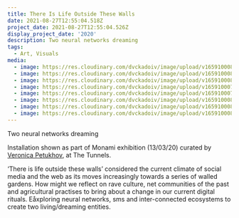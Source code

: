 ```yaml
---
title: There Is Life Outside These Walls
date: 2021-08-27T12:55:04.518Z
project_date: 2021-08-27T12:55:04.526Z
display_project_date: '2020'
description: Two neural networks dreaming
tags:
  - Art, Visuals
media:
  - image: https://res.cloudinary.com/dvckadoiv/image/upload/v1659100080/Soft%20Refresh/there%20is%20life%20outside%20these%20walls/2H6A5566_qxtecc.jpg
  - image: https://res.cloudinary.com/dvckadoiv/image/upload/v1659100080/Soft%20Refresh/there%20is%20life%20outside%20these%20walls/2H6A5523_m0nofl.jpg
  - image: https://res.cloudinary.com/dvckadoiv/image/upload/v1659100080/Soft%20Refresh/there%20is%20life%20outside%20these%20walls/2H6A5528_wdhnjy.jpg
  - image: https://res.cloudinary.com/dvckadoiv/image/upload/v1659100079/Soft%20Refresh/there%20is%20life%20outside%20these%20walls/2H6A5541_fhzust.jpg
  - image: https://res.cloudinary.com/dvckadoiv/image/upload/v1659100079/Soft%20Refresh/there%20is%20life%20outside%20these%20walls/2H6A5531_aw256v.jpg
  - image: https://res.cloudinary.com/dvckadoiv/image/upload/v1659100081/Soft%20Refresh/there%20is%20life%20outside%20these%20walls/2H6A5538_va1hur.jpg
  - image: https://res.cloudinary.com/dvckadoiv/image/upload/v1659100081/Soft%20Refresh/there%20is%20life%20outside%20these%20walls/2H6A5551_egqoww.jpg
  - image: https://res.cloudinary.com/dvckadoiv/image/upload/v1659100080/Soft%20Refresh/there%20is%20life%20outside%20these%20walls/2H6A5542_stktj5.jpg
---
```

Two neural networks dreaming

Installation shown as part of Monami exhibition (13/03/20) curated by [Veronica Petukhov](https://www.vncptk.tumblr.com/), at The Tunnels.

‘There is life outside these walls’ considered the current climate of social media and the web as its moves increasingly towards a series of walled gardens. How might we reflect on rave culture, net communities of the past and agricultural practises to bring about a change in our current digital rituals. Eåxploring neural networks, sms and inter-connected ecosystems to create two living/dreaming entities.